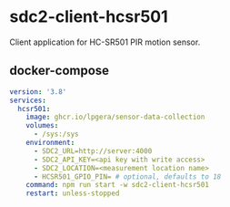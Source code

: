 # sdc2-client-hcsr501

Client application for HC-SR501 PIR motion sensor.

## docker-compose

```yaml
version: '3.8'
services:
  hcsr501:
    image: ghcr.io/lpgera/sensor-data-collection
    volumes:
      - /sys:/sys
    environment:
      - SDC2_URL=http://server:4000
      - SDC2_API_KEY=<api key with write access>
      - SDC2_LOCATION=<measurement location name>
      - HCSR501_GPIO_PIN= # optional, defaults to 18
    command: npm run start -w sdc2-client-hcsr501
    restart: unless-stopped
```
